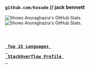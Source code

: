 ### `github.com/kosude` // jack bennett

<picture>
    <source media="(prefers-color-scheme: dark)" srcset="https://github-readme-stats.vercel.app/api/top-langs/?username=kosude&langs_count=5&theme=github_dark&border_color=30363d">
    <img align=left alt="Shows Anuraghazra's GitHub Stats." src="https://github-readme-stats.vercel.app/api/top-langs/?username=kosude&langs_count=5&theme=default">
</picture>
<picture>
    <source media="(prefers-color-scheme: dark)" srcset="https://github-readme-stats.vercel.app/api/?username=kosude&theme=github_dark&border_color=30363d&hide_rank=true">
    <img alt="Shows Anuraghazra's GitHub Stats." src="https://github-readme-stats.vercel.app/api/?username=kosude&theme=default&hide_rank=true">
</picture>

&nbsp;

**[<kbd><br>&nbsp;Top 15 Languages&nbsp;<br>&nbsp;</kbd>](https://github-readme-stats.vercel.app/api/top-langs/?username=kosude&langs_count=15)** 
**[<kbd><br>&nbsp;StackOverflow Profile&nbsp;<br>&nbsp;</kbd>](https://stackoverflow.com/users/12980669)** 
